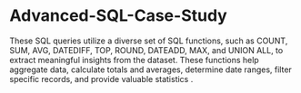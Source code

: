 # Advanced-SQL-Case-Study
These SQL queries utilize a diverse set of SQL functions, such as COUNT, SUM, AVG, DATEDIFF, TOP, ROUND, DATEADD, MAX, and UNION ALL, to extract meaningful insights from the dataset. These functions help aggregate data, calculate totals and averages, determine date ranges, filter specific records, and provide valuable statistics .
